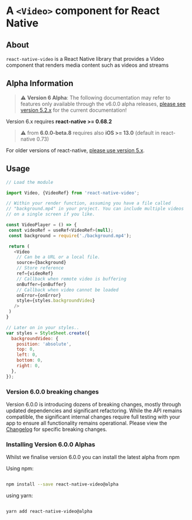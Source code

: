 # A `<Video>` component for React Native

## About
`react-native-video` is a React Native library that provides a Video component that renders media content such as videos and streams

## Alpha Information
> ⚠️ **Version 6 Alpha**: The following documentation may refer to features only available through the v6.0.0 alpha releases, [please see version 5.2.x](https://github.com/react-native-video/react-native-video/blob/v5.2.0/README.md) for the current documentation!

Version 6.x requires **react-native >= 0.68.2**
> ⚠️ from **6.0.0-beta.8** requires also **iOS >= 13.0** (default in react-native 0.73)

For older versions of react-native, [please use version 5.x](https://github.com/react-native-video/react-native-video/tree/v5.2.0).

## Usage

```javascript
// Load the module

import Video, {VideoRef} from 'react-native-video';

// Within your render function, assuming you have a file called
// "background.mp4" in your project. You can include multiple videos
// on a single screen if you like.

const VideoPlayer = () => {
 const videoRef = useRef<VideoRef>(null);
 const background = require('./background.mp4');

 return (
   <Video 
    // Can be a URL or a local file.
    source={background}
    // Store reference  
    ref={videoRef}
    // Callback when remote video is buffering                                      
    onBuffer={onBuffer}
    // Callback when video cannot be loaded              
    onError={onError}               
    style={styles.backgroundVideo}
   />
 )
}

// Later on in your styles..
var styles = StyleSheet.create({
  backgroundVideo: {
    position: 'absolute',
    top: 0,
    left: 0,
    bottom: 0,
    right: 0,
  },
});
```

### Version 6.0.0 breaking changes

Version 6.0.0 is introducing dozens of breaking changes, mostly through updated dependencies and significant refactoring. While the API remains compatible, the significant internal changes require full testing with your app to ensure all functionality remains operational. Please view the [Changelog](CHANGELOG.md) for specific breaking changes.  

### Installing Version 6.0.0 Alphas

Whilst we finalise version 6.0.0 you can install the latest alpha from npm

Using npm:

```bash

npm install --save react-native-video@alpha

```

using yarn:

```bash

yarn add react-native-video@alpha

```